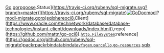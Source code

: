 [Go](http://golang.org/).[gorp](https://github.com/go-gorp/gorp)[goose](https://bitbucket.org/liamstask/goose).Status](https://travis-ci.org/rubenv/sql-migrate.svg?branch=master)](https://travis-ci.org/rubenv/sql-migrate)[![GoDoc](https://godoc.org/github.com/rubenv/sql-migrate?status.png)](https://godoc.org/github.com/rubenv/sql-migrate)[modl](https://github.com/jmoiron/modl)?[modl-migrate](https://github.com/rubenv/modl-migrate).[gorp](https://github.com/go-gorp/gorp))[sqlx](http://jmoiron.github.io/sqlx/)[here](https://github.com/go-sql-driver/mysql#parsetime)[oci8](https://github.com/mattn/go-oci8),Client](https://www.oracle.com/technetwork/database/database-technologies/instant-client/downloads/index.html)),repo](https://github.com/mattn/go-oci8).[`http.FileSystem`](https://godoc.org/net/http#FileSystem):reference](https://godoc.org/github.com/rubenv/sql-migrate)[packr](https://github.com/gobuffalo/packr)[packr](https://github.com/gobuffalo/packr)[bindata](https://github.com/shuLhan/go-bindata)[bindata](https://github.com/shuLhan/go-bindata)[`vfsgen`](https://github.com/shurcooL/vfsgen),[`parcello`](https://github.com/phogolabs/parcello),[`go-resources`](https://github.com/omeid/go-resources).[sqlx](http://jmoiron.github.io/sqlx/)